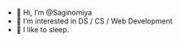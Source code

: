 - 👋 Hi, I’m @Saginomiya
- 👀 I’m interested in DS / CS / Web Development
- 🌱 I like to sleep.

<!---
KeitoKubo/KeitoKubo is a ✨ special ✨ repository because its `README.md` (this file) appears on your GitHub profile.
You can click the Preview link to take a look at your changes.
--->
